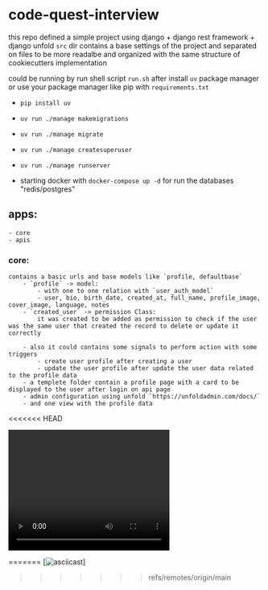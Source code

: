 # code-quest-interview
 
this repo defined a simple project using django + django rest framework + django unfold
`src` dir contains a base settings of the project and separated on files to be more readalbe and organized with the same structure of cookiecutters implementation


could be running by run shell script `run.sh` after install `uv` package manager or use your package manager like pip with  `requirements.txt`
- `pip install uv`
- `uv run ./manage makemigrations `
- `uv run ./manage migrate `
- `uv run ./manage createsuperuser`
- `uv run ./manage runserver `


- starting docker with `docker-compose up -d` for run the databases "redis/postgres"

## apps:
    - core
    - apis

### core:

    contains a basic urls and base models like `profile, defaultbase`
        - `profile` -> model:
            - with one to one relation with `user_auth_model`
            - user, bio, birth_date, created_at, full_name, profile_image, cover_image, language, notes
        - `created_user` -> permission Class:
            it was created to be added as permission to check if the user was the same user that created the record to delete or update it correctly

        - also it could contains some signals to perform action with some triggers
            - create user profile after creating a user 
            - update the user profile after update the user data related to the profile data
        - a templete folder contain a profile page with a card to be displayed to the user after login on api page
        - admin configuration using unfold `https://unfoldadmin.com/docs/`
        - and one view with the profile data

<<<<<<< HEAD


<video width="320" height="240" controls>
  <source src="https://drive.google.com/file/d/1U1N0KG5v0uqIyItskfBlW8-yArhdhSPg" type="video/mov">
</video>


=======
[![asciicast]([https://drive.google.com/file/d/1U1N0KG5v0uqIyItskfBlW8-yArhdhSPg/view?usp=drive_link]())]
>>>>>>> refs/remotes/origin/main
